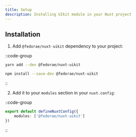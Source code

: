 ```yaml
---
title: Setup
description: Installing UIkit module in your Nuxt project
---
```


## Installation

1. Add `@fedorae/nuxt-uikit` dependency to your project:

::code-group

```bash [Yarn]
yarn add --dev @fedorae/nuxt-uikit
```

```bash [NPM]
npm install --save-dev @fedorae/nuxt-uikit
```

::

2. Add it to your `modules` section in your `nuxt.config`:

::code-group
```ts [nuxt.config (Nuxt 3)]
export default defineNuxtConfig({
    modules: ['@fedorae/nuxt-uikit']
})
```
::